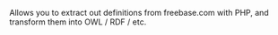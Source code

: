 Allows you to extract out definitions from freebase.com with PHP, and transform them into OWL / RDF / etc.